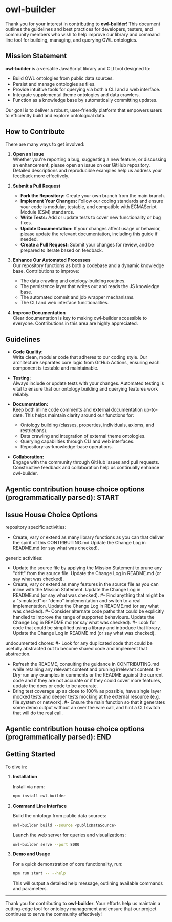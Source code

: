 # owl-builder

Thank you for your interest in contributing to **owl-builder**! This document outlines the guidelines and best practices for developers, testers, and community members who wish to help improve our library and command line tool for building, managing, and querying OWL ontologies.

## Mission Statement

**owl-builder** is a versatile JavaScript library and CLI tool designed to:
- Build OWL ontologies from public data sources.
- Persist and manage ontologies as files.
- Provide intuitive tools for querying via both a CLI and a web interface.
- Integrate supplemental theme ontologies and data crawlers.
- Function as a knowledge base by automatically committing updates.

Our goal is to deliver a robust, user-friendly platform that empowers users to efficiently build and explore ontological data.

## How to Contribute

There are many ways to get involved:

1. **Open an Issue**  
   Whether you're reporting a bug, suggesting a new feature, or discussing an enhancement, please open an issue on our GitHub repository. Detailed descriptions and reproducible examples help us address your feedback more effectively.

2. **Submit a Pull Request**
    - **Fork the Repository:** Create your own branch from the main branch.
    - **Implement Your Changes:** Follow our coding standards and ensure your code is modular, testable, and compatible with ECMAScript Module (ESM) standards.
    - **Write Tests:** Add or update tests to cover new functionality or bug fixes.
    - **Update Documentation:** If your changes affect usage or behavior, please update the relevant documentation, including this guide if needed.
    - **Create a Pull Request:** Submit your changes for review, and be prepared to iterate based on feedback.

3. **Enhance Our Automated Processes**  
   Our repository functions as both a codebase and a dynamic knowledge base. Contributions to improve:
    - The data crawling and ontology-building routines.
    - The persistence layer that writes out and reads the JS knowledge base.
    - The automated commit and job wrapper mechanisms.
    - The CLI and web interface functionalities.

4. **Improve Documentation**  
   Clear documentation is key to making owl-builder accessible to everyone. Contributions in this area are highly appreciated.

## Guidelines

- **Code Quality:**  
  Write clean, modular code that adheres to our coding style. Our architecture separates core logic from GitHub Actions, ensuring each component is testable and maintainable.

- **Testing:**  
  Always include or update tests with your changes. Automated testing is vital to ensure that our ontology building and querying features work reliably.

- **Documentation:**  
  Keep both inline code comments and external documentation up-to-date. This helps maintain clarity around our functions for:
    - Ontology building (classes, properties, individuals, axioms, and restrictions).
    - Data crawling and integration of external theme ontologies.
    - Querying capabilities through CLI and web interfaces.
    - Repository-as-knowledge-base operations.

- **Collaboration:**  
  Engage with the community through GitHub issues and pull requests. Constructive feedback and collaboration help us continually enhance owl-builder.

## Agentic contribution house choice options (programmatically parsed): START

## Issue House Choice Options

repository specific activities:
- Create, vary or extend as many library functions as you can that deliver the spirit of this CONTRIBUTING.md Update the Change Log in README.md (or say what was checked).

generic activities:
- Update the source file by applying the Mission Statement to prune any "drift" from the source file. Update the Change Log in README.md (or say what was checked).
- Create, vary or extend as many features in the source file as you can inline with the Mission Statement. Update the Change Log in README.md (or say what was checked).
  #- Find anything that might be a "simulated" or "demo" implementation and switch to a real implementation. Update the Change Log in README.md (or say what was checked).
  #- Consider alternate code paths that could be explicitly handled to improve the range of supported behaviours. Update the Change Log in README.md (or say what was checked).
  #- Look for code that could be simplified using a library and introduce that library. Update the Change Log in README.md (or say what was checked).

undocumented chores:
#- Look for any duplicated code that could be usefully abstracted out to become shared code and implement that abstraction.
- Refresh the README, consulting the guidance in CONTRIBUTING.md while retaining any relevant content and pruning irrelevant content.
  #- Dry-run any examples in comments or the README against the current code and if they are not accurate or if they could cover more features, update the docs or code to be accurate.
- Bring test coverage up as close to 100% as possible, have single layer mocked tests and deeper tests mocking at the external resource (e.g. file system or network).
  #- Ensure the main function so that it generates some demo output without an over the wire call, and hint a CLI switch that will do the real call.

## Agentic contribution house choice options (programmatically parsed): END

## Getting Started

To dive in:

1. **Installation**

   Install via npm:
   ```bash
   npm install owl-builder
   ```

2. **Command Line Interface**

   Build the ontology from public data sources:
   ```bash
   owl-builder build --source <publicDataSource>
   ```

   Launch the web server for queries and visualizations:
   ```bash
   owl-builder serve --port 8080
   ```

3. **Demo and Usage**

   For a quick demonstration of core functionality, run:
   ```bash
   npm run start -- --help
   ```
   This will output a detailed help message, outlining available commands and parameters.

---

Thank you for contributing to **owl-builder**. Your efforts help us maintain a cutting-edge tool for ontology management and ensure that our project continues to serve the community effectively!